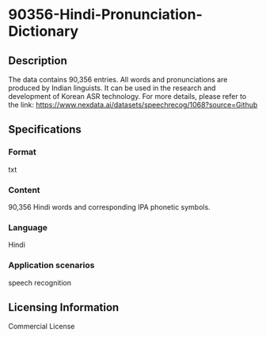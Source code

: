 # 90356-Hindi-Pronunciation-Dictionary

## Description
The data contains 90,356 entries. All words and pronunciations are produced by Indian linguists. It can be used in the research and development of Korean ASR technology.
For more details, please refer to the link: https://www.nexdata.ai/datasets/speechrecog/1068?source=Github

## Specifications
### Format
txt
### Content
90,356 Hindi words and corresponding IPA phonetic symbols.
### Language
Hindi
### Application scenarios
speech recognition

## Licensing Information
Commercial License




















